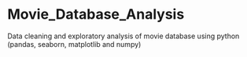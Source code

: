 # Movie_Database_Analysis
Data cleaning and exploratory analysis of movie database using python (pandas, seaborn, matplotlib and numpy)
